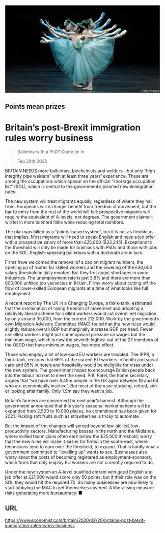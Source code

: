 ![](./images/20200222_BRP501.jpg)

## Points mean prizes

# Britain’s post-Brexit immigration rules worry business

> Ballerina with a PhD? Come on in

> Feb 20th 2020

BRITAIN NEEDS more ballerinas, biochemists and welders—but only “high integrity pipe welders” with at least three years’ experience. These are among the occupations which appear on the official “shortage occupation list” (SOL), which is central to the government’s planned new immigration rules.

The new system will treat migrants equally, regardless of where they hail from. Europeans will no longer benefit from freedom of movement, but the bar to entry from the rest of the world will fall: prospective migrants will require the equivalent of A-levels, not degrees. The government claims it will let in more talented folks while reducing total numbers.

The plan was billed as a “points-based system”, but it is not as flexible as that implies. Most migrants will need to speak English and have a job offer with a prospective salary of more than £25,600 ($33,245). Exceptions to the threshold will only be made for brainiacs with PhDs and those with jobs on the SOL. English-speaking ballerinas with a doctorate are in luck.

Firms have welcomed the removal of a cap on migrant numbers, the opening up of routes for skilled workers and the lowering of the £30,000 salary threshold initially mooted. But they fret about shortages in some industries. The unemployment rate is just 3.8% and there are more than 800,000 unfilled job vacancies in Britain. Firms worry about cutting off the flow of lower-skilled European migrants at a time of what looks like full employment.

A recent report by The UK in a Changing Europe, a think-tank, estimated that the combination of nixing freedom of movement and adopting a relatively liberal scheme for skilled workers would cut overall net migration by only around 35,000, from the current 212,000. Work by the government’s own Migration Advisory Committee (MAC) found that the new rules would slightly reduce overall GDP but marginally increase GDP per head. Fewer unskilled workers might put some upward pressure on wages but the minimum wage, which is now the seventh highest out of the 27 members of the OECD that have minimum wages, has more effect.

Those who employ a lot of low-paid EU workers are troubled. The IPPR, a think-tank, reckons that 66% of the current EU workers in health and social care and 85% in hotels and hospitality would be ineligible for visas under the new system. The government hopes to encourage British people back into the labour market to meet the need. Priti Patel, the home secretary, argues that “we have over 8.45m people in the UK aged between 16 and 64 who are economically inactive”. But most of them are studying, retired, sick or looking after family. Only 1.9m say they want a job.

Britain’s farmers are concerned for next year’s harvest. Although the government announced that this year’s seasonal worker scheme will be expanded from 2,500 to 10,000 places, no commitment has been given for 2021. Picking soft fruits such as strawberries is tricky to automate.

But the impact of the changes will spread beyond low-skilled, low-productivity sectors. Manufacturing bosses in the north and the Midlands, where skilled technicians often earn below the £25,600 threshold, worry that the new rules will make it easier for firms in the south-east, where technicians tend to earn over the threshold, to expand. That is hardly what a government committed to “levelling up” wants to see. Businesses also worry about the costs of becoming registered as employment-sponsors, which firms that only employ EU workers are not currently required to do.

Under the new system an A-level qualified entrant with good English and job offer at £21,000 would score only 50 points, but if their role was on the SOL they would hit the required 70. So many businesses are now likely to start lobbying the MAC to get themselves covered. A liberalising measure risks generating more bureaucracy. ■

## URL

https://www.economist.com/britain/2020/02/20/britains-post-brexit-immigration-rules-worry-business

